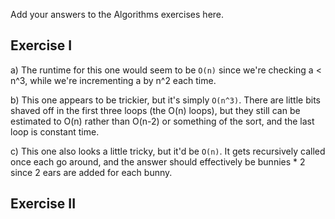 Add your answers to the Algorithms exercises here.

## Exercise I

a) The runtime for this one would seem to be `O(n)` since we're checking a < n^3, while we're incrementing a by n^2 each time.

b) This one appears to be trickier, but it's simply `O(n^3)`. 
There are little bits shaved off in the first three loops (the O(n) loops), but they still can be estimated to O(n) rather than O(n-2) or something of the sort, and the last loop is constant time.

c) This one also looks a little tricky, but it'd be `O(n)`. It gets recursively called once each go around, and the answer should effectively be bunnies * 2 since 2 ears are added for each bunny.

## Exercise II


